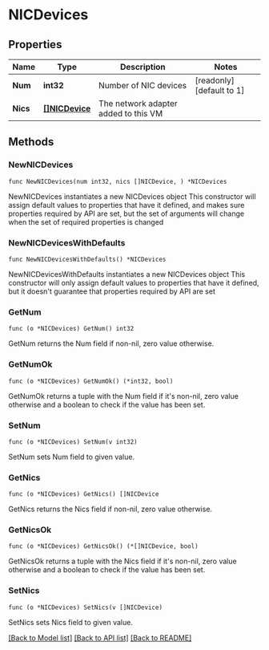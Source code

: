 # NICDevices

## Properties

Name | Type | Description | Notes
------------ | ------------- | ------------- | -------------
**Num** | **int32** | Number of NIC devices | [readonly] [default to 1]
**Nics** | [**[]NICDevice**](NICDevice.md) | The network adapter added to this VM | 

## Methods

### NewNICDevices

`func NewNICDevices(num int32, nics []NICDevice, ) *NICDevices`

NewNICDevices instantiates a new NICDevices object
This constructor will assign default values to properties that have it defined,
and makes sure properties required by API are set, but the set of arguments
will change when the set of required properties is changed

### NewNICDevicesWithDefaults

`func NewNICDevicesWithDefaults() *NICDevices`

NewNICDevicesWithDefaults instantiates a new NICDevices object
This constructor will only assign default values to properties that have it defined,
but it doesn't guarantee that properties required by API are set

### GetNum

`func (o *NICDevices) GetNum() int32`

GetNum returns the Num field if non-nil, zero value otherwise.

### GetNumOk

`func (o *NICDevices) GetNumOk() (*int32, bool)`

GetNumOk returns a tuple with the Num field if it's non-nil, zero value otherwise
and a boolean to check if the value has been set.

### SetNum

`func (o *NICDevices) SetNum(v int32)`

SetNum sets Num field to given value.


### GetNics

`func (o *NICDevices) GetNics() []NICDevice`

GetNics returns the Nics field if non-nil, zero value otherwise.

### GetNicsOk

`func (o *NICDevices) GetNicsOk() (*[]NICDevice, bool)`

GetNicsOk returns a tuple with the Nics field if it's non-nil, zero value otherwise
and a boolean to check if the value has been set.

### SetNics

`func (o *NICDevices) SetNics(v []NICDevice)`

SetNics sets Nics field to given value.



[[Back to Model list]](../README.md#documentation-for-models) [[Back to API list]](../README.md#documentation-for-api-endpoints) [[Back to README]](../README.md)


